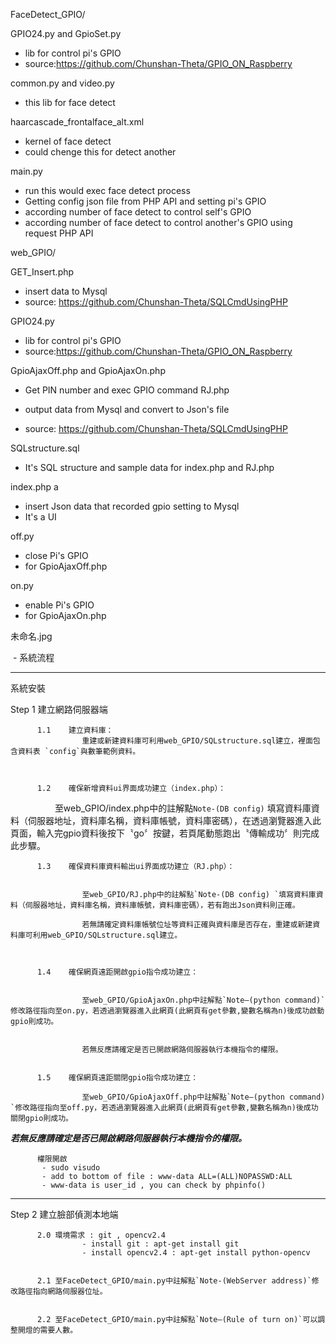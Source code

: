 FaceDetect_GPIO/

GPIO24.py and GpioSet.py	

  - lib for control pi's GPIO
  - source:https://github.com/Chunshan-Theta/GPIO_ON_Raspberry
  
common.py and video.py

  - this lib for face detect
  
haarcascade_frontalface_alt.xml

  - kernel of face detect
  - could chenge this for detect another
  
main.py

  - run this would exec face detect process
  - Getting config json file from PHP API and setting pi's GPIO
  - according number of face detect to control self's GPIO
  - according number of face detect to control another's GPIO using request PHP API


web_GPIO/

GET_Insert.php	

  - insert data to Mysql
  - source: https://github.com/Chunshan-Theta/SQLCmdUsingPHP
  
GPIO24.py	

  - lib for control pi's GPIO
  - source:https://github.com/Chunshan-Theta/GPIO_ON_Raspberry 
  
GpioAjaxOff.php	and GpioAjaxOn.php	

  - Get PIN number and exec GPIO command 
RJ.php	

  - output data from Mysql and convert to Json's file 
  - source: https://github.com/Chunshan-Theta/SQLCmdUsingPHP
  
SQLstructure.sql	

  - It's SQL structure and sample data for index.php and RJ.php
  
index.php	a

  - insert Json data that recorded gpio setting to Mysql
  - It's a UI
  
off.py	

  - close Pi's GPIO 
  - for GpioAjaxOff.php
  
on.py

  - enable Pi's GPIO 
  - for GpioAjaxOn.php
  
未命名.jpg

  - 系統流程


----------------------------------------------------------------------------------------------------------------------------------------

系統安裝

Step 1 建立網路伺服器端

          1.1    建立資料庫：
                    重建或新建資料庫可利用web_GPIO/SQLstructure.sql建立，裡面包含資料表 `config`與數筆範例資料。
    


          1.2    確保新增資料ui界面成功建立（index.php）：

                    至web_GPIO/index.php中的註解點`Note-(DB config)` 填寫資料庫資料（伺服器地址，資料庫名稱，資料庫帳號，資料庫密碼），在透過瀏覽器進入此頁面，輸入完gpio資料後按下〝go〞按鍵，若頁尾動態跑出〝傳輸成功〞則完成此步驟。



          1.3    確保資料庫資料輸出ui界面成功建立（RJ.php）：


                    至web_GPIO/RJ.php中的註解點`Note-(DB config) `填寫資料庫資料（伺服器地址，資料庫名稱，資料庫帳號，資料庫密碼），若有跑出Json資料則正確。

                    若無請確定資料庫帳號位址等資料正確與資料庫是否存在，重建或新建資料庫可利用web_GPIO/SQLstructure.sql建立。
    


          1.4    確保網頁遠距開啟gpio指令成功建立：


                    至web_GPIO/GpioAjaxOn.php中註解點`Note—(python command)` 修改路徑指向至on.py，若透過瀏覽器進入此網頁(此網頁有get參數,變數名稱為n)後成功啟動gpio則成功。


                    若無反應請確定是否已開啟網路伺服器執行本機指令的權限。
    

          1.5    確保網頁遠距關閉gpio指令成功建立：

                    至web_GPIO/GpioAjaxOff.php中註解點`Note—(python command) `修改路徑指向至off.py，若透過瀏覽器進入此網頁(此網頁有get參數,變數名稱為n)後成功關閉gpio則成功。

***若無反應請確定是否已開啟網路伺服器執行本機指令的權限。***

          權限開啟
           - sudo visudo
           - add to bottom of file : www-data ALL=(ALL)NOPASSWD:ALL
           - www-data is user_id , you can check by phpinfo()
 

-------
Step 2  建立臉部偵測本地端

          2.0 環境需求 : git , opencv2.4
                    - install git : apt-get install git
                    - install opencv2.4 : apt-get install python-opencv
 

          2.1 至FaceDetect_GPIO/main.py中註解點`Note-(WebServer address)`修改路徑指向網路伺服器位址。


          2.2 至FaceDetect_GPIO/main.py中註解點`Note—(Rule of turn on)`可以調整開燈的需要人數。


